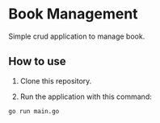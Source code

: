 # Book Management

Simple crud application to manage book.

## How to use

1. Clone this repository.

2. Run the application with this command:

```
go run main.go
```
